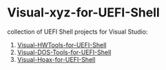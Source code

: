 # Visual-xyz-for-UEFI-Shell
collection of UEFI Shell projects for Visual Studio:

1. [Visual-HWTools-for-UEFI-Shell](https://github.com/MinnowWare/Visual-HWTools-for-UEFI-Shell)
2. [Visual-DOS-Tools-for-UEFI-Shell](https://github.com/MinnowWare/Visual-DOS-Tools-for-UEFI-Shell)
3. [Visual-Hoax-for-UEFI-Shell](https://github.com/MinnowWare/Visual-Hoax-for-UEFI-Shell)
